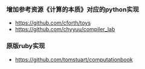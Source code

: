 ### 增加参考资源《计算的本质》对应的python实现
* https://github.com/cforth/toys
* https://github.com/chyyuu/compiler_lab

### 原版ruby实现
* https://github.com/tomstuart/computationbook